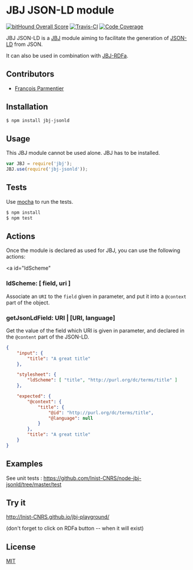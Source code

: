 # JBJ JSON-LD module

[![bitHound Overall Score](https://www.bithound.io/github/Inist-CNRS/node-jbj-jsonld/badges/score.svg)](https://www.bithound.io/github/Inist-CNRS/node-jbj-jsonld)
[![Travis-CI](https://img.shields.io/travis/Inist-CNRS/node-jbj-jsonld.svg "Travis-CI")](https://travis-ci.org/Inist-CNRS/node-jbj-jsonld)
[![Code Coverage](https://img.shields.io/codecov/c/github/Inist-CNRS/node-jbj-jsonld.svg "Code Coverage")](https://codecov.io/github/Inist-CNRS/node-jbj-jsonld)

JBJ JSON-LD is a [JBJ](https://github.com/Inist-CNRS/node-jbj) module aiming to
facilitate the generation of [JSON-LD](http://json-ld.org/) from JSON.

It can also be used in combination with
[JBJ-RDFa](https://github.com/Inist-CNRS/node-jbj-rdfa).

## Contributors

  * [François Parmentier](https://github.com/parmentf)

## Installation

```bash
$ npm install jbj-jsonld
```

## Usage

This JBJ module cannot be used alone. JBJ has to be installed.

```js
var JBJ = require('jbj');
JBJ.use(require('jbj-jsonld'));
```

## Tests

Use [mocha](https://github.com/visionmedia/mocha) to run the tests.

```bash
$ npm install
$ npm test
```

## Actions

Once the module is declared as used for JBJ, you can use the following actions:

<a id="ldScheme"</a>
### ldScheme: [ field, uri ]

Associate an `URI` to the `field` given in parameter, and put it into a `@context` part of the object.

<a id="getJsonLdField"></a>
### getJsonLdField: URI | [URI, language]

Get the value of the field which URI is given in parameter, and declared in the
`@content` part of the JSON-LD.

```json
{
    "input": {
        "title": "A great title"
    },

    "stylesheet": {
        "ldScheme": [ "title", "http://purl.org/dc/terms/title" ]
    },

    "expected": {
        "@context": {
            "title": {
                "@id": "http://purl.org/dc/terms/title",
                "@language": null
            }
        },
        "title": "A great title"
    }
}
```



## Examples

See unit tests : https://github.com/Inist-CNRS/node-jbj-jsonld/tree/master/test


## Try it

http://Inist-CNRS.github.io/jbj-playground/

(don't forget to click on RDFa button -- when it will exist)

## License

[MIT](https://github.com/Inist-CNRS/node-jbj-jsonld/blob/master/LICENSE)


